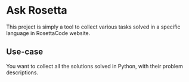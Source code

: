 # Ask Rosetta

This project is simply a tool to collect various tasks solved in a specific language in RosettaCode website.

## Use-case

You want to collect all the solutions solved in Python, with their problem descriptions.
